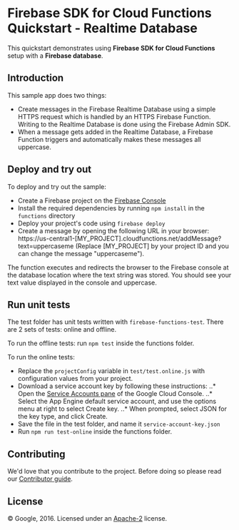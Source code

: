 # Firebase SDK for Cloud Functions Quickstart - Realtime Database

This quickstart demonstrates using **Firebase SDK for Cloud Functions** setup with a **Firebase database**.


## Introduction

This sample app does two things:
 - Create messages in the Firebase Realtime Database using a simple HTTPS request which is handled by an HTTPS Firebase Function. Writing to the Realtime Database is done using the Firebase Admin SDK. 
 - When a message gets added in the Realtime Database, a Firebase Function triggers and automatically makes these messages all uppercase.

## Deploy and try out

To deploy and try out the sample:

 - Create a Firebase project on the [Firebase Console](https://console.firebase.google.com)
 - Install the required dependencies by running `npm install` in the `functions` directory
 - Deploy your project's code using `firebase deploy`
 - Create a message by opening the following URL in your browser: https://us-central1-[MY_PROJECT].cloudfunctions.net/addMessage?text=uppercaseme (Replace [MY_PROJECT] by your project ID and you can change the message "uppercaseme").

 The function executes and redirects the browser to the Firebase console at the database location where the text string was stored. You should see your text value displayed in the console and uppercase.

## Run unit tests

The test folder has unit tests written with `firebase-functions-test`. There are 2 sets of tests: online and offline.

To run the offline tests: run `npm test` inside the functions folder.

To run the online tests:
 - Replace the `projectConfig` variable in `test/test.online.js` with configuration values from your project.
 - Download a service account key by following these instructions:
 ..* Open the [Service Accounts pane](https://console.cloud.google.com/iam-admin/serviceaccounts) of the Google Cloud Console.
 ..* Select the App Engine default service account, and use the options menu at right to select Create key.
 ..* When prompted, select JSON for the key type, and click Create.
 - Save the file in the test folder, and name it `service-account-key.json`
 - Run `npm run test-online` inside the functions folder.

## Contributing

We'd love that you contribute to the project. Before doing so please read our [Contributor guide](../../CONTRIBUTING.md).


## License

© Google, 2016. Licensed under an [Apache-2](../../LICENSE) license.
